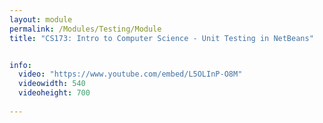 ```yaml
---
layout: module
permalink: /Modules/Testing/Module
title: "CS173: Intro to Computer Science - Unit Testing in NetBeans"


info:
  video: "https://www.youtube.com/embed/L5OLInP-O8M"
  videowidth: 540
  videoheight: 700
  
---
```

